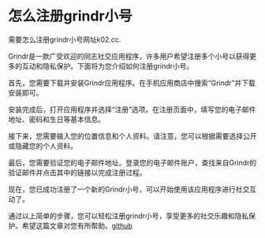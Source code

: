# 怎么注册grindr小号

需要怎么注册grindr小号网址k02.cc.

Grindr是一款广受欢迎的同志社交应用程序，许多用户希望注册多个小号以获得更多的互动和隐私保护。下面将为您介绍如何注册grindr小号。

首先，您需要下载并安装Grindr应用程序。在手机应用商店中搜索“Grindr”并下载安装即可。

安装完成后，打开应用程序并选择“注册”选项。在注册页面中，填写您的电子邮件地址、密码和生日等基本信息。

接下来，您需要输入您的位置信息和个人资料。请注意，您可以根据需要选择公开或隐藏您的个人资料。

最后，您需要验证您的电子邮件地址。登录您的电子邮件账户，查找来自Grindr的验证邮件并点击其中的链接以完成注册过程。

现在，您已成功注册了一个新的Grindr小号，可以开始使用该应用程序进行社交互动了。

通过以上简单的步骤，您可以轻松注册grindr小号，享受更多的社交乐趣和隐私保护。希望这篇文章对您有所帮助。[github](https://github.com)